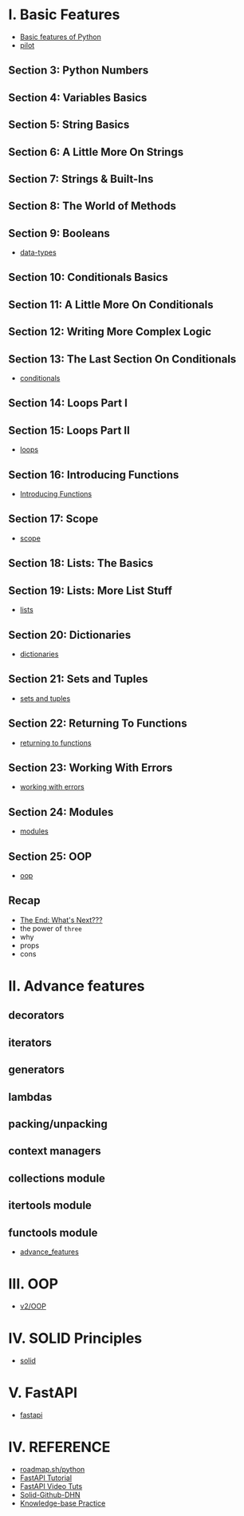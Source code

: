 # I. Basic Features

- [Basic features of Python](./basic_features/README.md)
- [pilot](./basic_features/1-pilot/)

## Section 3: Python Numbers
## Section 4: Variables Basics
## Section 5: String Basics
## Section 6: A Little More On Strings
## Section 7: Strings & Built-Ins
## Section 8: The World of Methods
## Section 9: Booleans

- [data-types](./basic_features/3-4-5-6-7-8-9-data_types/)

## Section 10: Conditionals Basics
## Section 11: A Little More On Conditionals
## Section 12: Writing More Complex Logic
## Section 13: The Last Section On Conditionals

- [conditionals](./basic_features/10-11-12-13-conditionals/)

## Section 14: Loops Part I
## Section 15: Loops Part II

- [loops](./basic_features/14-15-loops/)

## Section 16: Introducing Functions

- [Introducing Functions](./basic_features/16-functions/)

## Section 17: Scope

- [scope](./basic_features/17-scope/)

## Section 18: Lists: The Basics
## Section 19: Lists: More List Stuff

- [lists](./basic_features/18-19-lists/)

## Section 20: Dictionaries

- [dictionaries](./basic_features/20-dictionaries/)

## Section 21: Sets and Tuples

- [sets and tuples](./basic_features/21-sets_and_tuples/)

## Section 22: Returning To Functions

- [returning to functions](./basic_features/22-returning_to_functions/)

## Section 23: Working With Errors

- [working with errors](./basic_features/23-working_with_errors/)

## Section 24: Modules

- [modules](./basic_features/24-modules/)

## Section 25: OOP

- [oop](./basic_features/25-oop/)

## Recap
- [The End: What's Next???](./basic_features/26-recap/)
- the power of `three`
- why
- props
- cons
#

# II. Advance features
## decorators
## iterators
## generators
## lambdas
## packing/unpacking
## context managers
## collections module
## itertools module
## functools module

- [advance_features](./advance_features/README.md)

# III. OOP

- [v2/OOP](./basic_features/25-oop/v2/README.md)

# IV. SOLID Principles

- [solid](./solid/README.md)

# V. FastAPI

- [fastapi](./fast-api/README.md)

# IV. REFERENCE
- [roadmap.sh/python](https://roadmap.sh/python)
- [FastAPI Tutorial](https://fastapi.tiangolo.com/tutorial/)
- [FastAPI Video Tuts](https://www.youtube.com/watch?v=0sOvCWFmrtA)
- [Solid-Github-DHN](https://github.com/daohainam/solid-bad-designs)
- [Knowledge-base Practice](https://yoan-thirion.gitbook.io/knowledge-base/software-craftsmanship/code-katas)